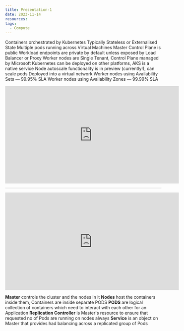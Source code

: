 ```yaml
---
title: Presentation-1
date: 2023-11-14
resources: 
tags:
  - Compute
---
```

Containers orchestrated by Kubernetes
Typically Stateless or Externalised State
Multiple pods running across Virtual Machines
Master Control Plane is public
Workload endpoints are private by default unless exposed by Load Balancer or Proxy
Worker nodes are Single Tenant, Control Plane managed by Microsoft
Kubernetes can be deployed on other platforms, AKS is a native service
Node autoscale functionality is in preview (currently!), can scale pods
Deployed into a virtual network
Worker nodes using Availability Sets — 99.95% SLA
Worker nodes using Availability Zones — 99.99% SLA

<iframe width="560" height="315" src="https://www.youtube.com/embed/-o5OWSbeNbs?si=om0XCHKDj26SROqW&amp;start=296" title="YouTube video player" frameborder="0" allow="accelerometer; autoplay; clipboard-write; encrypted-media; gyroscope; picture-in-picture; web-share" allowfullscreen></iframe>

---

<iframe width="560" height="315" src="https://www.youtube.com/embed/o5qkgsyfRao?si=FESNRw9Yh1pern14" title="YouTube video player" frameborder="0" allow="accelerometer; autoplay; clipboard-write; encrypted-media; gyroscope; picture-in-picture; web-share" allowfullscreen></iframe>

**Master** controls the cluster and the nodes in it
**Nodes** host the containers inside them, Containers are inside separate PODS
**PODS** are logical collection of containers which need to interact with each other for an Application
**Replication Controller** is Master's resource to ensure that requested no of Pods are running on nodes always
**Service** is an object on Master that provides had balancing across a replicated group of Pods
